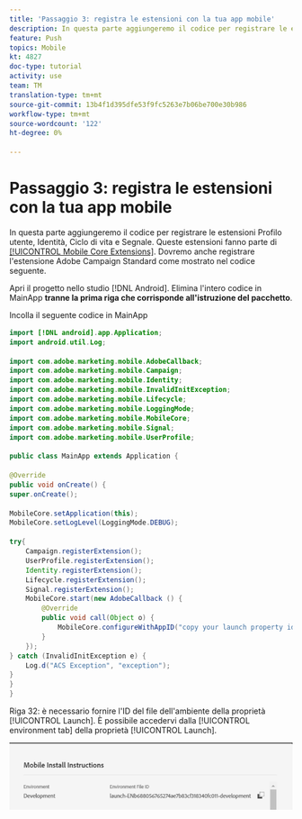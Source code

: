 ```yaml
---
title: 'Passaggio 3: registra le estensioni con la tua app mobile'
description: In questa parte aggiungeremo il codice per registrare le estensioni UserProfile, Identity, Lifecycle e Segnale.
feature: Push
topics: Mobile
kt: 4827
doc-type: tutorial
activity: use
team: TM
translation-type: tm+mt
source-git-commit: 13b4f1d395dfe53f9fc5263e7b06be700e30b986
workflow-type: tm+mt
source-wordcount: '122'
ht-degree: 0%

---
```



# Passaggio 3: registra le estensioni con la tua app mobile

In questa parte aggiungeremo il codice per registrare le estensioni Profilo utente, Identità, Ciclo di vita e Segnale. Queste estensioni fanno parte di [[!UICONTROL Mobile Core Extensions]](https://aep-sdks.gitbook.io/docs/using-mobile-extensions/mobile-core). Dovremo anche registrare l&#39;estensione Adobe Campaign Standard  come mostrato nel codice seguente.

Apri il progetto nello studio [!DNL Android]. Elimina l&#39;intero codice in MainApp **tranne la prima riga che corrisponde all&#39;istruzione del pacchetto**.

Incolla il seguente codice in MainApp

<!--
Removed `{.line-numbers}` below
-->

```java
import [!DNL android].app.Application;
import android.util.Log;

import com.adobe.marketing.mobile.AdobeCallback;
import com.adobe.marketing.mobile.Campaign;
import com.adobe.marketing.mobile.Identity;
import com.adobe.marketing.mobile.InvalidInitException;
import com.adobe.marketing.mobile.Lifecycle;
import com.adobe.marketing.mobile.LoggingMode;
import com.adobe.marketing.mobile.MobileCore;
import com.adobe.marketing.mobile.Signal;
import com.adobe.marketing.mobile.UserProfile;

public class MainApp extends Application {

@Override
public void onCreate() {
super.onCreate();

MobileCore.setApplication(this);
MobileCore.setLogLevel(LoggingMode.DEBUG);

try{
    Campaign.registerExtension();
    UserProfile.registerExtension();
    Identity.registerExtension();
    Lifecycle.registerExtension();
    Signal.registerExtension();
    MobileCore.start(new AdobeCallback () {
        @Override
        public void call(Object o) {
            MobileCore.configureWithAppID("copy your launch property id here");
        }
    });
} catch (InvalidInitException e) {
    Log.d("ACS Exception", "exception");
}
}
}
```

Riga 32: è necessario fornire l&#39;ID del file dell&#39;ambiente della proprietà [!UICONTROL  Launch]. È possibile accedervi dalla [!UICONTROL environment tab] della proprietà [!UICONTROL Launch].

![launch-id](assets/launch-id-property.PNG)
